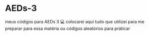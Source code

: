 # AEDs-3
meus códigos para AEDs 3 💻
colocarei aqui tudo que utilizei para me preparar para essa matéria ou códigos aleatórios para práticar
